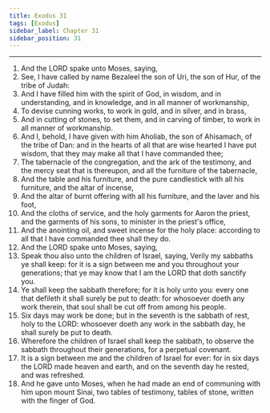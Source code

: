 ```yaml
---
title: Exodus 31
tags: [Exodus]
sidebar_label: Chapter 31
sidebar_position: 31
---
```


---
1. And the LORD spake unto Moses, saying,
2. See, I have called by name Bezaleel the son of Uri, the son of Hur, of the tribe of Judah:
3. And I have filled him with the spirit of God, in wisdom, and in understanding, and in knowledge, and in all manner of workmanship,
4. To devise cunning works, to work in gold, and in silver, and in brass,
5. And in cutting of stones, to set them, and in carving of timber, to work in all manner of workmanship.
6. And I, behold, I have given with him Aholiab, the son of Ahisamach, of the tribe of Dan: and in the hearts of all that are wise hearted I have put wisdom, that they may make all that I have commanded thee;
7. The tabernacle of the congregation, and the ark of the testimony, and the mercy seat that is thereupon, and all the furniture of the tabernacle,
8. And the table and his furniture, and the pure candlestick with all his furniture, and the altar of incense,
9. And the altar of burnt offering with all his furniture, and the laver and his foot,
10. And the cloths of service, and the holy garments for Aaron the priest, and the garments of his sons, to minister in the priest's office,
11. And the anointing oil, and sweet incense for the holy place: according to all that I have commanded thee shall they do.
12. And the LORD spake unto Moses, saying,
13. Speak thou also unto the children of Israel, saying, Verily my sabbaths ye shall keep: for it is a sign between me and you throughout your generations; that ye may know that I am the LORD that doth sanctify you.
14. Ye shall keep the sabbath therefore; for it is holy unto you: every one that defileth it shall surely be put to death: for whosoever doeth any work therein, that soul shall be cut off from among his people.
15. Six days may work be done; but in the seventh is the sabbath of rest, holy to the LORD: whosoever doeth any work in the sabbath day, he shall surely be put to death.
16. Wherefore the children of Israel shall keep the sabbath, to observe the sabbath throughout their generations, for a perpetual covenant.
17. It is a sign between me and the children of Israel for ever: for in six days the LORD made heaven and earth, and on the seventh day he rested, and was refreshed.
18. And he gave unto Moses, when he had made an end of communing with him upon mount Sinai, two tables of testimony, tables of stone, written with the finger of God.